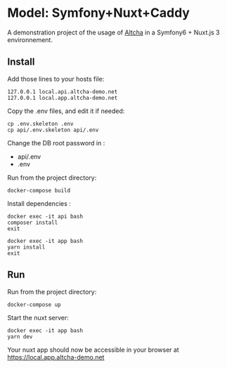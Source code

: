 # Model: Symfony+Nuxt+Caddy

A demonstration project of the usage of [Altcha](https://altcha.org/) in a Symfony6 + Nuxt.js 3 environnement.


## Install

Add those lines to your hosts file:

    127.0.0.1 local.api.altcha-demo.net
    127.0.0.1 local.app.altcha-demo.net

Copy the .env files, and edit it if needed:

    cp .env.skeleton .env
    cp api/.env.skeleton api/.env

Change the DB root password in :

* api/.env
* .env

Run from the project directory:

    docker-compose build

Install dependencies : 

    docker exec -it api bash
    composer install
    exit

    docker exec -it app bash
    yarn install
    exit


## Run

Run from the project directory:

    docker-compose up

Start the nuxt server:

    docker exec -it app bash
    yarn dev

Your nuxt app should now be accessible in your browser at https://local.app.altcha-demo.net

